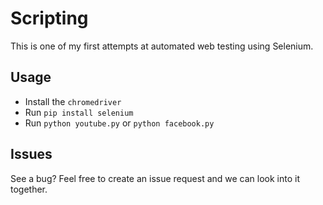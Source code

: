 # Scripting

This is one of my first attempts at automated web testing using Selenium.

## Usage
- Install the ```chromedriver```
- Run ```pip install selenium```
- Run ```python youtube.py``` or ```python facebook.py```

## Issues
See a bug? Feel free to create an issue request and we can look into it together.
